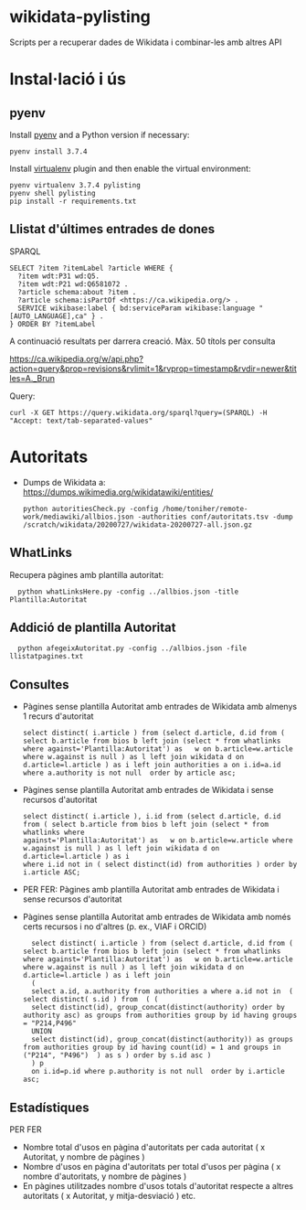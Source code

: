 # wikidata-pylisting
Scripts per a recuperar dades de Wikidata i combinar-les amb altres API

# Instal·lació i ús

## pyenv

Install [pyenv](https://github.com/pyenv/pyenv) and a Python version if necessary:

    pyenv install 3.7.4

Install [virtualenv](https://github.com/pyenv/pyenv-virtualenv) plugin and then enable the virtual environment:

    pyenv virtualenv 3.7.4 pylisting
    pyenv shell pylisting
    pip install -r requirements.txt

## Llistat d'últimes entrades de dones

SPARQL

    SELECT ?item ?itemLabel ?article WHERE {
      ?item wdt:P31 wd:Q5.
      ?item wdt:P21 wd:Q6581072 .
      ?article schema:about ?item .
      ?article schema:isPartOf <https://ca.wikipedia.org/> .
      SERVICE wikibase:label { bd:serviceParam wikibase:language "[AUTO_LANGUAGE],ca" } .
    } ORDER BY ?itemLabel

A continuació resultats per darrera creació. Màx. 50 títols per consulta

https://ca.wikipedia.org/w/api.php?action=query&prop=revisions&rvlimit=1&rvprop=timestamp&rvdir=newer&titles=A._Brun

Query:

    curl -X GET https://query.wikidata.org/sparql?query=(SPARQL) -H "Accept: text/tab-separated-values"

# Autoritats

* Dumps de Wikidata a: https://dumps.wikimedia.org/wikidatawiki/entities/

      python autoritiesCheck.py -config /home/toniher/remote-work/mediawiki/allbios.json -authorities conf/autoritats.tsv -dump /scratch/wikidata/20200727/wikidata-20200727-all.json.gz

## WhatLinks

Recupera pàgines amb plantilla autoritat:

      python whatLinksHere.py -config ../allbios.json -title  Plantilla:Autoritat


## Addició de plantilla Autoritat

      python afegeixAutoritat.py -config ../allbios.json -file llistatpagines.txt

## Consultes

* Pàgines sense plantilla Autoritat amb entrades de Wikidata amb almenys 1 recurs d'autoritat

      select distinct( i.article ) from (select d.article, d.id from ( select b.article from bios b left join (select * from whatlinks where against='Plantilla:Autoritat') as   w on b.article=w.article where w.against is null ) as l left join wikidata d on d.article=l.article ) as i left join authorities a on i.id=a.id where a.authority is not null  order by article asc;

* Pàgines sense plantilla Autoritat amb entrades de Wikidata i sense recursos d'autoritat

      select distinct( i.article ), i.id from (select d.article, d.id from ( select b.article from bios b left join (select * from whatlinks where
      against='Plantilla:Autoritat') as   w on b.article=w.article where w.against is null ) as l left join wikidata d on d.article=l.article ) as i 
      where i.id not in ( select distinct(id) from authorities ) order by i.article ASC;
      
* PER FER: Pàgines amb plantilla Autoritat amb entrades de Wikidata i sense recursos d'autoritat

* Pàgines sense plantilla Autoritat amb entrades de Wikidata amb només certs recursos i no d'altres (p. ex., VIAF i ORCID)

        select distinct( i.article ) from (select d.article, d.id from ( select b.article from bios b left join (select * from whatlinks where against='Plantilla:Autoritat') as   w on b.article=w.article where w.against is null ) as l left join wikidata d on d.article=l.article ) as i left join 
        (
        select a.id, a.authority from authorities a where a.id not in  ( select distinct( s.id ) from  ( ( 
        select distinct(id), group_concat(distinct(authority) order by authority asc) as groups from authorities group by id having groups = "P214,P496" 
        UNION
        select distinct(id), group_concat(distinct(authority)) as groups from authorities group by id having count(id) = 1 and groups in ("P214", "P496")  ) as s ) order by s.id asc ) 
        ) p 
        on i.id=p.id where p.authority is not null  order by i.article asc;

## Estadístiques

PER FER

* Nombre total d'usos en pàgina d'autoritats per cada autoritat ( x Autoritat, y nombre de pàgines )
* Nombre d'usos en pàgina d'autoritats per total d'usos per pàgina ( x nombre d'autoritats, y nombre de pàgines )
* En pàgines utilitzades nombre d'usos totals d'autoritat respecte a altres autoritats ( x Autoritat, y mitja-desviació )
etc.
